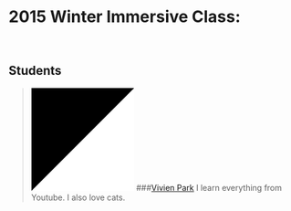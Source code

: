 # 2015 Winter Immersive Class:

<br>

## Students

> ![](img/vp.gif)
###[Vivien Park](http://gravitymax.wordpress.com)
I learn everything from Youtube. I also love cats.

<br>